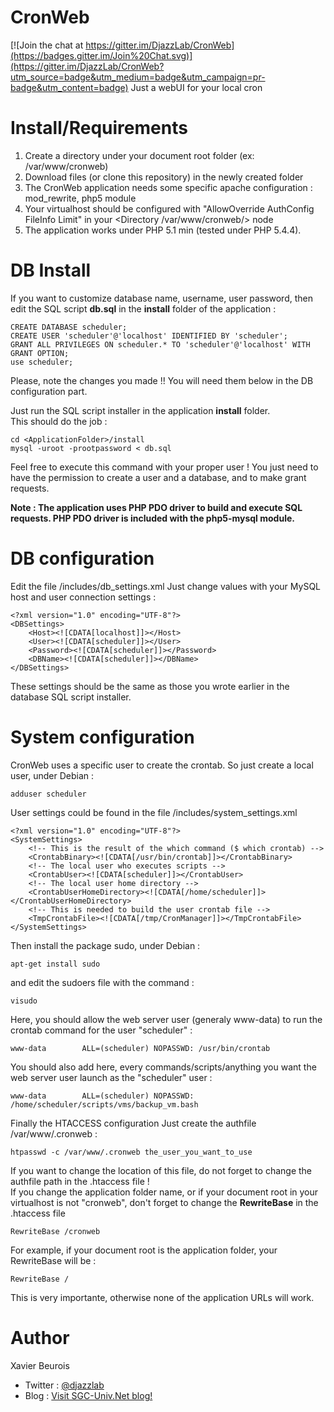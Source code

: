 # CronWeb

[![Join the chat at https://gitter.im/DjazzLab/CronWeb](https://badges.gitter.im/Join%20Chat.svg)](https://gitter.im/DjazzLab/CronWeb?utm_source=badge&utm_medium=badge&utm_campaign=pr-badge&utm_content=badge)
Just a webUI for your local cron

# Install/Requirements
1. Create a directory under your document root folder (ex: /var/www/cronweb)
2. Download files (or clone this repository) in the newly created folder
3. The CronWeb application needs some specific apache configuration : mod_rewrite, php5 module
4. Your virtualhost should be configured with "AllowOverride AuthConfig FileInfo Limit" in your &lt;Directory /var/www/cronweb/&gt; node
5. The application works under PHP 5.1 min (tested under PHP 5.4.4).

# DB Install
If you want to customize database name, username, user password, then edit the SQL script <strong>db.sql</strong> in the <strong>install</strong> folder of the application :
```
CREATE DATABASE scheduler;
CREATE USER 'scheduler'@'localhost' IDENTIFIED BY 'scheduler';
GRANT ALL PRIVILEGES ON scheduler.* TO 'scheduler'@'localhost' WITH GRANT OPTION;
use scheduler;
```
Please, note the changes you made !! You will need them below in the DB configuration part.

Just run the SQL script installer in the application <strong>install</strong> folder.
<br/>
This should do the job :
```
cd <ApplicationFolder>/install
mysql -uroot -prootpassword < db.sql
```
Feel free to execute this command with your proper user ! You just need to have the permission to create a user and a database, and to make grant requests.

<strong>Note : The application uses PHP PDO driver to build and execute SQL requests. PHP PDO driver is included with the php5-mysql module.</strong>

# DB configuration
Edit the file <CronWeb Folder>/includes/db_settings.xml
Just change values with your MySQL host and user connection settings :
```
<?xml version="1.0" encoding="UTF-8"?>
<DBSettings>
	<Host><![CDATA[localhost]]></Host>
	<User><![CDATA[scheduler]]></User>
	<Password><![CDATA[scheduler]]></Password>
	<DBName><![CDATA[scheduler]]></DBName>
</DBSettings>
```
These settings should be the same as those you wrote earlier in the database SQL script installer.

# System configuration
CronWeb uses a specific user to create the crontab. So just create a local user, under Debian :
```
adduser scheduler
```
User settings could be found in the file <CronWeb Folder>/includes/system_settings.xml
```
<?xml version="1.0" encoding="UTF-8"?>
<SystemSettings>
	<!-- This is the result of the which command ($ which crontab) -->
	<CrontabBinary><![CDATA[/usr/bin/crontab]]></CrontabBinary>
	<!-- The local user who executes scripts -->
	<CrontabUser><![CDATA[scheduler]]></CrontabUser>
	<!-- The local user home directory -->
	<CrontabUserHomeDirectory><![CDATA[/home/scheduler]]></CrontabUserHomeDirectory>
	<!-- This is needed to build the user crontab file -->
	<TmpCrontabFile><![CDATA[/tmp/CronManager]]></TmpCrontabFile>
</SystemSettings>
```
Then install the package sudo, under Debian :
```
apt-get install sudo
```
and edit the sudoers file with the command :
```
visudo
```
Here, you should allow the web server user (generaly www-data) to run the crontab command for the user "scheduler" :
```
www-data        ALL=(scheduler) NOPASSWD: /usr/bin/crontab
```
You should also add here, every commands/scripts/anything you want the web server user launch as the "scheduler" user :
```
www-data        ALL=(scheduler) NOPASSWD: /home/scheduler/scripts/vms/backup_vm.bash
```
Finally the HTACCESS configuration
Just create the authfile /var/www/.cronweb :
```
htpasswd -c /var/www/.cronweb the_user_you_want_to_use
```
If you want to change the location of this file, do not forget to change the authfile path in the .htaccess file !
<br/>
If you change the application folder name, or if your document root in your virtualhost is not "cronweb", don't forget to change the <strong>RewriteBase</strong> in the .htaccess file
```
RewriteBase /cronweb
```
For example, if your document root is the application folder, your RewriteBase will be :
```
RewriteBase /
```
This is very importante, otherwise none of the application URLs will work.

# Author
Xavier Beurois
- Twitter : [@djazzlab](https://twitter.com/djazzlab)
- Blog : [Visit SGC-Univ.Net blog!](https://www.sgc-univ.net)
